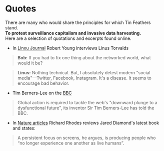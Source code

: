 # Quotes

There are many who would share the principles for which Tin Feathers
stand.
<br>__To protest surveillance capitalism and invasive data harvesting.__<br>
Here are a selection of quotations and excerpts found online.



* In [Linxu Journal](https://www.linuxjournal.com/content/25-years-later-interview-linus-torvalds)
Robert Young interviews Linus Torvalds

>__Bob:__ If you had to fix one thing about the networked world, what would it be?

>__Linus:__ Nothing technical. But, I absolutely detest modern "social media"—Twitter,
> Facebook, Instagram. It's a disease. It seems to encourage bad behavior.

* Tim Berners-Lee on the [BBC](https://www.bbc.co.uk/news/technology-47524474)
>
>Global action is required to tackle the web's "downward plunge to a dysfunctional
> future", its inventor Sir Tim Berners-Lee has told the BBC.


* In [Nature articles](https://www.nature.com/articles/d41586-019-01175-w) Richard Rhodes
reviews Jared Diamond's latest book and states:
>A persistent focus on screens, he argues, is producing people who “no longer
>experience one another as live humans”.
